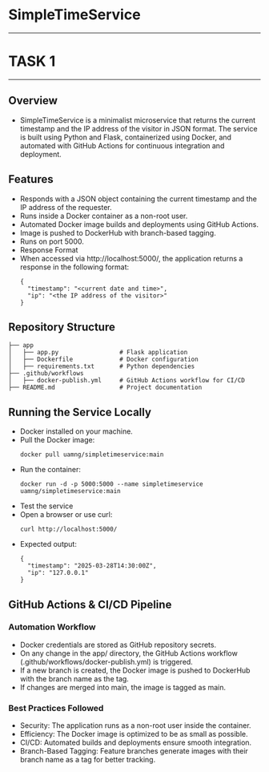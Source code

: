 # SimpleTimeService
----
# TASK 1
----
## Overview

- SimpleTimeService is a minimalist microservice that returns the current timestamp and the IP address of the visitor in JSON format. The service is built using Python and Flask, containerized using Docker, and automated with GitHub Actions for continuous integration and deployment.

## Features

- Responds with a JSON object containing the current timestamp and the IP address of the requester.
- Runs inside a Docker container as a non-root user.
- Automated Docker image builds and deployments using GitHub Actions.
- Image is pushed to DockerHub with branch-based tagging.
- Runs on port 5000.
- Response Format
- When accessed via http://localhost:5000/, the application returns a response in the following format:
  ```
  {
    "timestamp": "<current date and time>",
    "ip": "<the IP address of the visitor>"
  }
  ```
  
## Repository Structure

```
├── app
│   ├── app.py                 # Flask application
│   ├── Dockerfile             # Docker configuration
│   ├── requirements.txt       # Python dependencies
├── .github/workflows
│   ├── docker-publish.yml     # GitHub Actions workflow for CI/CD
├── README.md                  # Project documentation
```

## Running the Service Locally

- Docker installed on your machine.
- Pull the Docker image:
  ```
  docker pull uamng/simpletimeservice:main
  ```
- Run the container:
  ```
  docker run -d -p 5000:5000 --name simpletimeservice uamng/simpletimeservice:main
  ```
- Test the service
- Open a browser or use curl:
  ```
  curl http://localhost:5000/
  ```
- Expected output:
  ```
  {
    "timestamp": "2025-03-28T14:30:00Z",
    "ip": "127.0.0.1"
  }
  ```

## GitHub Actions & CI/CD Pipeline

### Automation Workflow

- Docker credentials are stored as GitHub repository secrets.
- On any change in the app/ directory, the GitHub Actions workflow (.github/workflows/docker-publish.yml) is triggered.
- If a new branch is created, the Docker image is pushed to DockerHub with the branch name as the tag.
- If changes are merged into main, the image is tagged as main.

### Best Practices Followed

- Security: The application runs as a non-root user inside the container.
- Efficiency: The Docker image is optimized to be as small as possible.
- CI/CD: Automated builds and deployments ensure smooth integration.
- Branch-Based Tagging: Feature branches generate images with their branch name as a tag for better tracking.

